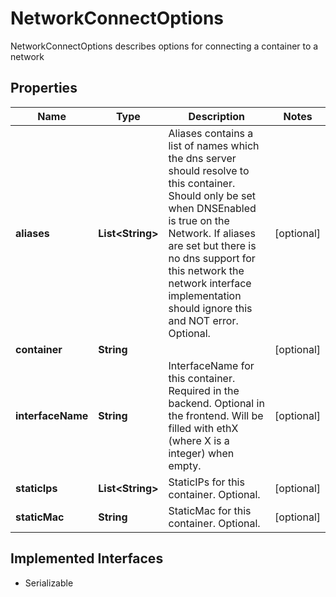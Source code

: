 

# NetworkConnectOptions

NetworkConnectOptions describes options for connecting a container to a network

## Properties

| Name | Type | Description | Notes |
|------------ | ------------- | ------------- | -------------|
|**aliases** | **List&lt;String&gt;** | Aliases contains a list of names which the dns server should resolve to this container. Should only be set when DNSEnabled is true on the Network. If aliases are set but there is no dns support for this network the network interface implementation should ignore this and NOT error. Optional. |  [optional] |
|**container** | **String** |  |  [optional] |
|**interfaceName** | **String** | InterfaceName for this container. Required in the backend. Optional in the frontend. Will be filled with ethX (where X is a integer) when empty. |  [optional] |
|**staticIps** | **List&lt;String&gt;** | StaticIPs for this container. Optional. |  [optional] |
|**staticMac** | **String** | StaticMac for this container. Optional. |  [optional] |


## Implemented Interfaces

* Serializable



